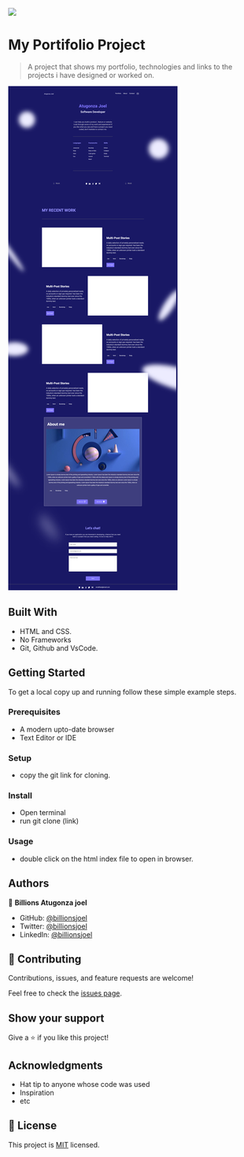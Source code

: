 ![](https://img.shields.io/badge/Microverse-blueviolet)

# My Portifolio Project

> A project that shows my portfolio, technologies and links to the projects i have
designed or worked on.

![screenshot](./full-app-screenshot.png)

## Built With

- HTML and CSS.
- No Frameworks
- Git, Github and VsCode.

## Getting Started

To get a local copy up and running follow these simple example steps.

### Prerequisites
- A modern upto-date browser
- Text Editor or IDE

### Setup
 - copy the git link for cloning.

### Install
 - Open terminal
 - run git clone (link)

### Usage
- double click on the html index file to open in browser.

## Authors

👤 **Billions Atugonza joel**

- GitHub: [@billionsjoel](https://github.com/billionsjoel)
- Twitter: [@billionsjoel](https://twitter.com/BillionsJoel)
- LinkedIn: [@billionsjoel](https://www.linkedin.com/in/billionsjoel/)


## 🤝 Contributing

Contributions, issues, and feature requests are welcome!

Feel free to check the [issues page](../../issues/).

## Show your support

Give a ⭐️ if you like this project!

## Acknowledgments

- Hat tip to anyone whose code was used
- Inspiration
- etc

## 📝 License

This project is [MIT](./MIT.md) licensed.

